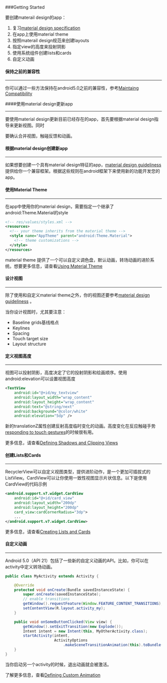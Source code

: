 ###Getting Started

要创建materail design的app：

1. 复习[material design specification](https://material.io/guidelines/)
2. 在app上使用material theme
3. 按照materail design规范来创建layouts
4. 指定view的高度来投射阴影
5. 使用系统组件创建lists和cards
6. 自定义动画

#### 保持之前的兼容性

------

你可以通过一些方法保持在android5.0之前的兼容性，参考[Maintaing Compatibility](https://developer.android.com/training/material/compatibility.html)

####使用material design更新app

------

要使用material design更新目前已经存在的app，首先要根据material design指导来更新视图。同时

要确认合并视图，触碰反馈和动画。

#### 根据material design创建新app

------

如果想要创建一个具有material design特征的app，[material design guideliness](https://material.io/guidelines/) 提供给你一个兼容框架。根据这些规则在android框架下来使用新的功能开发您的app。

#### 使用Material Theme

------

在app中使用你的material design，需要指定一个继承了android:Theme.Material的style

```xml
<!-- res/values/styles.xml -->
<resources>
  <!-- your theme inherits from the material theme -->
  <style name="AppTheme" parent="android:Theme.Material">
    <!-- theme customizations -->
  </style>
</resources>
```

material theme 提供了一个可以自定义调色盘，默认动画，转场动画的进阶系统。想要更多信息，请查看[Using Material Theme](https://developer.android.com/training/material/theme.html)

#### 设计视图

------

除了使用和自定义material theme之外，你的视图还要参考[material design guideliness](https://material.io/guidelines/) 。

当你设计视图时，尤其要注意：

- Baseline grids基线格点
- Keylines
- Spacing
- Touch target size
- Layout structure

#### 定义视图高度

------

视图可以投射阴影，高度决定了它的投射阴影和绘画顺序。使用android:elevation可以设置视图高度

```xml
<TextView
    android:id="@+id/my_textview"
    android:layout_width="wrap_content"
    android:layout_height="wrap_content"
    android:text="@string/next"
    android:background="@color/white"
    android:elevation="5dp" />
```

新的translationZ属性创建反射高度临时变化的动画。高度变化在反应触碰手势[responding to touch gestures](https://developer.android.com/training/material/animations.html#ViewState)的时候很有用。

更多信息，请查看[Defining Shadows and Clipping Views](https://developer.android.com/training/material/shadows-clipping.html)

#### 创建Lists和Cards

------

RecyclerView可以自定义视图类型，提供进阶动作，是一个更加可插拔式的ListView。CardView可以让你使用一致性视图显示片状信息。以下是使用CardView的代码示例

```xml
<android.support.v7.widget.CardView
    android:id="@+id/card_view"
    android:layout_width="200dp"
    android:layout_height="200dp"
    card_view:cardCornerRadius="3dp">
    ...
</android.support.v7.widget.CardView>
```

更多信息，请查看[Creating Lists and Cards](https://developer.android.com/training/material/lists-cards.html)

#### 自定义动画

------

Android 5.0（API 21）包括了一些新的自定义动画的API。比如，你可以在activity中定义转场动画。

```java
public class MyActivity extends Activity {

    @Override
    protected void onCreate(Bundle savedInstanceState) {
        super.onCreate(savedInstanceState);
        // enable transitions
        getWindow().requestFeature(Window.FEATURE_CONTENT_TRANSITIONS);
        setContentView(R.layout.activity_my);
    }

    public void onSomeButtonClicked(View view) {
        getWindow().setExitTransition(new Explode());
        Intent intent = new Intent(this, MyOtherActivity.class);
        startActivity(intent,
                      ActivityOptions
                          .makeSceneTransitionAnimation(this).toBundle());
    }
}
```

当你启动另一个activity的时候，退出动画就会被激活。

了解更多信息，查看[Defining Custom Animation](https://developer.android.com/training/material/animations.html)

